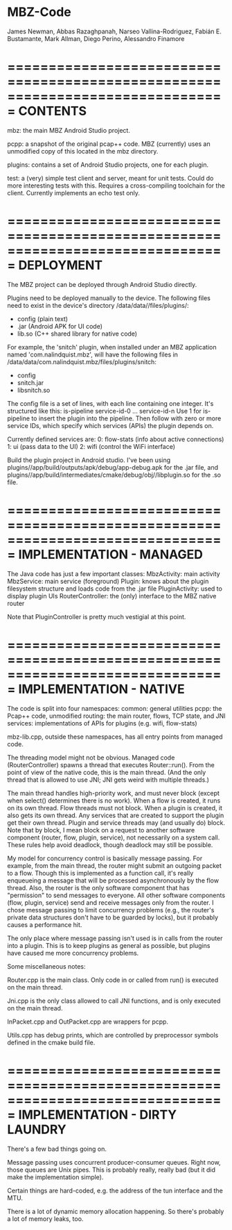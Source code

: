 # MBZ-Code

James Newman, Abbas Razaghpanah, Narseo Vallina-Rodriguez, Fabián E. Bustamante, Mark Allman, Diego Perino, Alessandro Finamore

===============================================================================
CONTENTS
===============================================================================

mbz: the main MBZ Android Studio project.

pcpp: a snapshot of the original pcap++ code. MBZ (currently) uses an
unmodified copy of this located in the mbz directory.

plugins: contains a set of Android Studio projects, one for each plugin.

test: a (very) simple test client and server, meant for unit tests. Could
do more interesting tests with this. Requires a cross-compiling toolchain
for the client. Currently implements an echo test only.


===============================================================================
DEPLOYMENT
===============================================================================

The MBZ project can be deployed through Android Studio directly.

Plugins need to be deployed manually to the device. The following files need
to exist in the device's directory 
/data/data/<mbz-package-name>/files/plugins/<plugin-name>:
  - config (plain text)
  - <plugin-name>.jar (Android APK for UI code)
  - lib<plugin-name>.so (C++ shared library for native code)

For example, the 'snitch' plugin, when installed under an MBZ application
named 'com.nalindquist.mbz', will have the following files in
/data/data/com.nalindquist.mbz/files/plugins/snitch:
  - config
  - snitch.jar
  - libsnitch.so

The config file is a set of lines, with each line containing one integer. It's
structured like this:
  is-pipeline
  service-id-0
  ...
  service-id-n
Use 1 for is-pipeline to insert the plugin into the pipeline. Then follow with
zero or more service IDs, which specify which services (APIs) the plugin 
depends on.

Currently defined services are:
  0: flow-stats (info about active connections)
  1: ui (pass data to the UI)
  2: wifi (control the WiFi interface)

Build the plugin project in Android studio. I've been using 
plugins/<plugin-name>/app/build/outputs/apk/debug/app-debug.apk
for the .jar file, and
plugins/<plugin-name>/app/build/intermediates/cmake/debug/obj/<isa>/libplugin.so
for the .so file.


===============================================================================
IMPLEMENTATION - MANAGED
===============================================================================

The Java code has just a few important classes:
  MbzActivity: main activity
  MbzService: main service (foreground)
  Plugin: knows about the plugin filesystem structure and loads code from the
          .jar file
  PluginActivity: used to display plugin UIs
  RouterController: the (only) interface to the MBZ native router

Note that PluginController is pretty much vestigial at this point.


===============================================================================
IMPLEMENTATION - NATIVE
===============================================================================

The code is split into four namespaces:
  common: general utilities
  pcpp: the Pcap++ code, unmodified
  routing: the main router, flows, TCP state, and JNI
  services: implementations of APIs for plugins (e.g. wifi, flow-stats)

mbz-lib.cpp, outside these namespaces, has all entry points from managed code.

The threading model might not be obvious. Managed code (RouterController)
spawns a thread that executes Router::run(). From the point of view of the
native code, this is the main thread. (And the only thread that is allowed to
use JNI; JNI gets weird with multiple threads.)

The main thread handles high-priority work, and must never block (except when
select() determines there is no work). When a flow is created, it runs on
its own thread. Flow threads must not block. When a plugin is created, it also
gets its own thread. Any services that are created to support the plugin get
their own thread. Plugin and service threads may (and usually do) block. Note
that by block, I mean block on a request to another software component 
(router, flow, plugin, service), not necessarily on a system call. These rules
help avoid deadlock, though deadlock may still be possible.

My model for concurrency control is basically message passing. For example,
from the main thread, the router might submit an outgoing packet to a flow. 
Though this is implemented as a function call, it's really enqueueing a
message that will be processed asynchronously by the flow thread. Also, the
router is the only software component that has "permission" to send messages
to everyone. All other software components (flow, plugin, service) send and
receive messages only from the router. I chose message passing to limit
concurrency problems (e.g., the router's private data structures don't have
to be guarded by locks), but it probably causes a performance hit.

The only place where message passing isn't used is in calls from the router
into a plugin. This is to keep plugins as general as possible, but plugins
have caused me more concurrency problems.

Some miscellaneous notes:

Router.cpp is the main class. Only code in or called from run() is executed on 
the main thread.

Jni.cpp is the only class allowed to call JNI functions, and is only executed
on the main thread.

InPacket.cpp and OutPacket.cpp are wrappers for pcpp.

Utils.cpp has debug prints, which are controlled by preprocessor symbols
defined in the cmake build file.


===============================================================================
IMPLEMENTATION - DIRTY LAUNDRY
===============================================================================

There's a few bad things going on.

Message passing uses concurrent producer-consumer queues. Right now, those
queues are Unix pipes. This is probably really, really bad (but it did make
the implementation simple).

Certain things are hard-coded, e.g. the address of the tun interface and the
MTU.

There is a lot of dynamic memory allocation happening. So there's probably a
lot of memory leaks, too.
